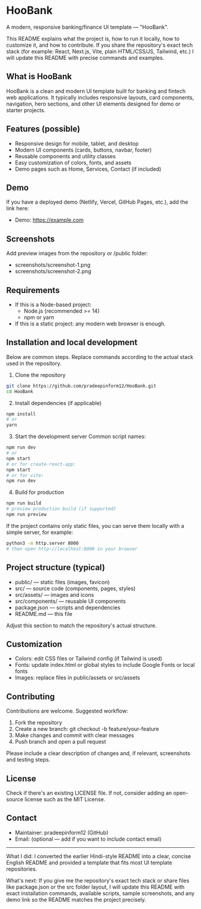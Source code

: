 # HooBank

A modern, responsive banking/finance UI template — "HooBank".

This README explains what the project is, how to run it locally, how to customize it, and how to contribute. If you share the repository's exact tech stack (for example: React, Next.js, Vite, plain HTML/CSS/JS, Tailwind, etc.) I will update this README with precise commands and examples.

## What is HooBank
HooBank is a clean and modern UI template built for banking and fintech web applications. It typically includes responsive layouts, card components, navigation, hero sections, and other UI elements designed for demo or starter projects.

## Features (possible)
- Responsive design for mobile, tablet, and desktop
- Modern UI components (cards, buttons, navbar, footer)
- Reusable components and utility classes
- Easy customization of colors, fonts, and assets
- Demo pages such as Home, Services, Contact (if included)

## Demo
If you have a deployed demo (Netlify, Vercel, GitHub Pages, etc.), add the link here:
- Demo: https://example.com

## Screenshots
Add preview images from the repository or /public folder:
- screenshots/screenshot-1.png
- screenshots/screenshot-2.png

## Requirements
- If this is a Node-based project:
  - Node.js (recommended >= 14)
  - npm or yarn
- If this is a static project: any modern web browser is enough.

## Installation and local development
Below are common steps. Replace commands according to the actual stack used in the repository.

1. Clone the repository
```bash
git clone https://github.com/pradeepinform12/HooBank.git
cd HooBank
```

2. Install dependencies (if applicable)
```bash
npm install
# or
yarn
```

3. Start the development server
Common script names:
```bash
npm run dev
# or
npm start
# or for create-react-app:
npm start
# or for vite:
npm run dev
```

4. Build for production
```bash
npm run build
# preview production build (if supported)
npm run preview
```

If the project contains only static files, you can serve them locally with a simple server, for example:
```bash
python3 -m http.server 8000
# then open http://localhost:8000 in your browser
```

## Project structure (typical)
- public/ — static files (images, favicon)
- src/ — source code (components, pages, styles)
- src/assets/ — images and icons
- src/components/ — reusable UI components
- package.json — scripts and dependencies
- README.md — this file

Adjust this section to match the repository's actual structure.

## Customization
- Colors: edit CSS files or Tailwind config (if Tailwind is used)
- Fonts: update index.html or global styles to include Google Fonts or local fonts
- Images: replace files in public/assets or src/assets

## Contributing
Contributions are welcome. Suggested workflow:
1. Fork the repository
2. Create a new branch: git checkout -b feature/your-feature
3. Make changes and commit with clear messages
4. Push branch and open a pull request

Please include a clear description of changes and, if relevant, screenshots and testing steps.

## License
Check if there's an existing LICENSE file. If not, consider adding an open-source license such as the MIT License.

## Contact
- Maintainer: pradeepinform12 (GitHub)
- Email: (optional — add if you want to include contact email)

---

What I did: I converted the earlier Hindi-style README into a clear, concise English README and provided a template that fits most UI template repositories.

What's next: If you give me the repository's exact tech stack or share files like package.json or the src folder layout, I will update this README with exact installation commands, available scripts, sample screenshots, and any demo link so the README matches the project precisely.
